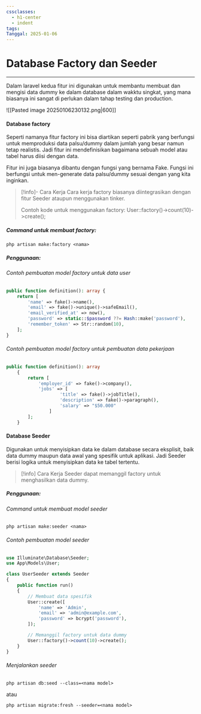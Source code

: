 ```yaml
---
cssclasses:
  - h1-center
  - indent
tags: 
Tanggal: 2025-01-06
---
```

# **Database Factory dan Seeder**
---
Dalam laravel kedua fitur ini digunakan untuk membantu membuat dan mengisi data dummy ke dalam database dalam wakktu singkat, yang mana biasanya ini sangat di perlukan dalam tahap testing dan production.

![[Pasted image 20250106230132.png|600]]
#### Database factory

Seperti namanya fitur factory ini bisa diartikan seperti pabrik yang berfungsi untuk memproduksi data palsu/dummy dalam jumlah yang besar namun tetap realistis. Jadi fitur ini mendefinisikan bagaimana sebuah model atau tabel harus diisi dengan data.

Fitur ini juga biasanya dibantu dengan fungsi yang bernama Fake. Fungsi ini berfungsi untuk men-generate data palsu/dummy sesuai dengan yang kita inginkan.


> [!info]- Cara Kerja
> Cara kerja factory biasanya diintegrasikan dengan fitur Seeder ataupun menggunakan tinker.
> 
> Contoh kode untuk menggunakan factory:
> User::factory()->count(10)->create();

##### **Command untuk membuat factory:**
```
php artisan make:factory <nama>
```

##### **Penggunaan:**

###### Contoh pembuatan model factory untuk data user
```php
public function definition(): array {
	return [
		'name' => fake()->name(),
		'email' => fake()->unique()->safeEmail(),
		'email_verified_at' => now(),
		'password' => static::$password ??= Hash::make('password'),
		'remember_token' => Str::random(10),
	];
}
```
###### Contoh pembuatan model factory untuk pembuatan data pekerjaan
```php
public function definition(): array
    {
        return [
            'employer_id' => fake()->company(),
            'jobs' => [
                    'title' => fake()->jobTitle(),
                    'description' => fake()->paragraph(),
                    'salary' => "$50.000"
                ]
        ];
    }
```

#### Database Seeder
Digunakan untuk menyisipkan data ke dalam database secara eksplisit, baik data dummy maupun data awal yang spesifik untuk aplikasi. Jadi Seeder berisi logika untuk menyisipkan data ke tabel tertentu. 

> [!info] Cara Kerja
> Seeder dapat memanggil factory untuk menghasilkan data dummy.

##### **Penggunaan:**

###### Command untuk membuat model seeder
```
php artisan make:seeder <nama>
```
###### Contoh pembuatan model seeder
```php
use Illuminate\Database\Seeder;
use App\Models\User;

class UserSeeder extends Seeder
{
    public function run()
    {
        // Membuat data spesifik
        User::create([
            'name' => 'Admin',
            'email' => 'admin@example.com',
            'password' => bcrypt('password'),
        ]);

        // Memanggil factory untuk data dummy
        User::factory()->count(10)->create();
    }
}

```

###### Menjalankan seeder
```
php artisan db:seed --class=<nama model>
```
atau
```
php artisan migrate:fresh --seeder=<nama model>
```